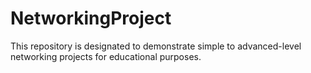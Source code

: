 # NetworkingProject
This repository is designated to demonstrate simple to advanced-level networking projects for educational purposes.
